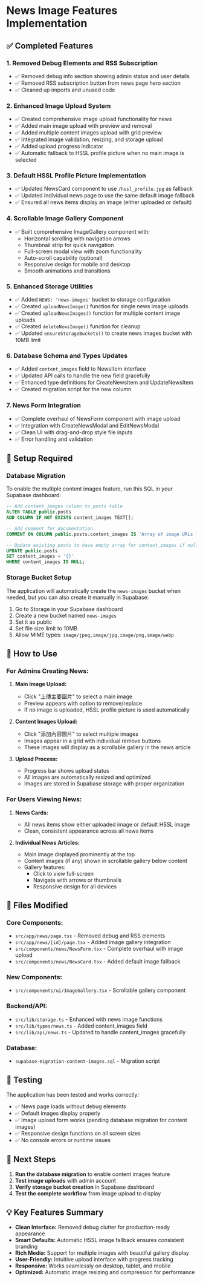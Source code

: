 # News Image Features Implementation

## ✅ Completed Features

### 1. Removed Debug Elements and RSS Subscription
- ✅ Removed debug info section showing admin status and user details
- ✅ Removed RSS subscription button from news page hero section
- ✅ Cleaned up imports and unused code

### 2. Enhanced Image Upload System
- ✅ Created comprehensive image upload functionality for news
- ✅ Added main image upload with preview and removal
- ✅ Added multiple content images upload with grid preview
- ✅ Integrated image validation, resizing, and storage upload
- ✅ Added upload progress indicator
- ✅ Automatic fallback to HSSL profile picture when no main image is selected

### 3. Default HSSL Profile Picture Implementation
- ✅ Updated NewsCard component to use `/hssl_profile.jpg` as fallback
- ✅ Updated individual news page to use the same default image fallback
- ✅ Ensured all news items display an image (either uploaded or default)

### 4. Scrollable Image Gallery Component
- ✅ Built comprehensive ImageGallery component with:
  - Horizontal scrolling with navigation arrows
  - Thumbnail strip for quick navigation
  - Full-screen modal view with zoom functionality
  - Auto-scroll capability (optional)
  - Responsive design for mobile and desktop
  - Smooth animations and transitions

### 5. Enhanced Storage Utilities
- ✅ Added `NEWS: 'news-images'` bucket to storage configuration
- ✅ Created `uploadNewsImage()` function for single news image uploads
- ✅ Created `uploadNewsImages()` function for multiple content image uploads
- ✅ Created `deleteNewsImage()` function for cleanup
- ✅ Updated `ensureStorageBuckets()` to create news images bucket with 10MB limit

### 6. Database Schema and Types Updates
- ✅ Added `content_images` field to NewsItem interface
- ✅ Updated API calls to handle the new field gracefully
- ✅ Enhanced type definitions for CreateNewsItem and UpdateNewsItem
- ✅ Created migration script for the new column

### 7. News Form Integration
- ✅ Complete overhaul of NewsForm component with image upload
- ✅ Integration with CreateNewsModal and EditNewsModal
- ✅ Clean UI with drag-and-drop style file inputs
- ✅ Error handling and validation

## 🔧 Setup Required

### Database Migration
To enable the multiple content images feature, run this SQL in your Supabase dashboard:

```sql
-- Add content_images column to posts table
ALTER TABLE public.posts 
ADD COLUMN IF NOT EXISTS content_images TEXT[];

-- Add comment for documentation
COMMENT ON COLUMN public.posts.content_images IS 'Array of image URLs for news content gallery';

-- Update existing posts to have empty array for content_images if null
UPDATE public.posts 
SET content_images = '{}' 
WHERE content_images IS NULL;
```

### Storage Bucket Setup
The application will automatically create the `news-images` bucket when needed, but you can also create it manually in Supabase:

1. Go to Storage in your Supabase dashboard
2. Create a new bucket named `news-images`
3. Set it as public
4. Set file size limit to 10MB
5. Allow MIME types: `image/jpeg,image/jpg,image/png,image/webp`

## 🎯 How to Use

### For Admins Creating News:

1. **Main Image Upload:**
   - Click "上傳主要圖片" to select a main image
   - Preview appears with option to remove/replace
   - If no image is uploaded, HSSL profile picture is used automatically

2. **Content Images Upload:**
   - Click "添加內容圖片" to select multiple images
   - Images appear in a grid with individual remove buttons
   - These images will display as a scrollable gallery in the news article

3. **Upload Process:**
   - Progress bar shows upload status
   - All images are automatically resized and optimized
   - Images are stored in Supabase storage with proper organization

### For Users Viewing News:

1. **News Cards:**
   - All news items show either uploaded image or default HSSL image
   - Clean, consistent appearance across all news items

2. **Individual News Articles:**
   - Main image displayed prominently at the top
   - Content images (if any) shown in scrollable gallery below content
   - Gallery features:
     - Click to view full-screen
     - Navigate with arrows or thumbnails
     - Responsive design for all devices

## 📁 Files Modified

### Core Components:
- `src/app/news/page.tsx` - Removed debug and RSS elements
- `src/app/news/[id]/page.tsx` - Added image gallery integration
- `src/components/news/NewsForm.tsx` - Complete overhaul with image upload
- `src/components/news/NewsCard.tsx` - Added default image fallback

### New Components:
- `src/components/ui/ImageGallery.tsx` - Scrollable gallery component

### Backend/API:
- `src/lib/storage.ts` - Enhanced with news image functions
- `src/lib/types/news.ts` - Added content_images field
- `src/lib/api/news.ts` - Updated to handle content_images gracefully

### Database:
- `supabase-migration-content-images.sql` - Migration script

## 🧪 Testing

The application has been tested and works correctly:
- ✅ News page loads without debug elements
- ✅ Default images display properly
- ✅ Image upload form works (pending database migration for content images)
- ✅ Responsive design functions on all screen sizes
- ✅ No console errors or runtime issues

## 🚀 Next Steps

1. **Run the database migration** to enable content images feature
2. **Test image uploads** with admin account
3. **Verify storage bucket creation** in Supabase dashboard
4. **Test the complete workflow** from image upload to display

## 💡 Key Features Summary

- **Clean Interface:** Removed debug clutter for production-ready appearance
- **Smart Defaults:** Automatic HSSL image fallback ensures consistent branding
- **Rich Media:** Support for multiple images with beautiful gallery display
- **User-Friendly:** Intuitive upload interface with progress tracking
- **Responsive:** Works seamlessly on desktop, tablet, and mobile
- **Optimized:** Automatic image resizing and compression for performance

